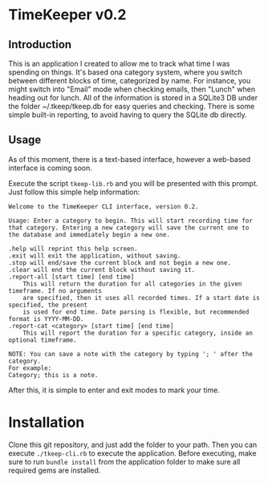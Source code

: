 # TimeKeeper v0.2

## Introduction

This is an application I created to allow me to track what time I was spending on things. It's based ona category system, where you switch between different blocks of time, categorized by name. For instance, you might switch into "Email" mode when checking emails, then "Lunch" when heading out for lunch. All of the information is stored in a SQLite3 DB under the folder ~/.tkeep/tkeep.db for easy queries and checking. There is some simple built-in reporting, to avoid having to query the SQLite db directly.

## Usage

As of this moment, there is a text-based interface, however a web-based interface is coming soon.

Execute the script `tkeep-lib.rb` and you will be presented with this prompt. Just follow this simple
help information:

```
Welcome to the TimeKeeper CLI interface, version 0.2.

Usage: Enter a category to begin. This will start recording time for that category. Entering a new category will save the current one to the database and immediately begin a new one.

.help will reprint this help screen.
.exit will exit the application, without saving.
.stop will end/save the current block and not begin a new one.
.clear will end the current block without saving it.
.report-all [start time] [end time]
    This will return the duration for all categories in the given timeframe. If no arguments
    are specified, then it uses all recorded times. If a start date is specified, the present
    is used for end time. Date parsing is flexible, but recommended format is YYYY-MM-DD.
.report-cat <category> [start time] [end time]
    This will report the duration for a specific category, inside an optional timeframe.

NOTE: You can save a note with the category by typing '; ' after the category.
For example: 
Category; this is a note.
```

After this, it is simple to enter and exit modes to mark your time.

# Installation

Clone this git repository, and just add the folder to your path. Then you can execute `./tkeep-cli.rb`
to execute the application. Before executing, make sure to run `bundle install` from the application
folder to make sure all required gems are installed.
